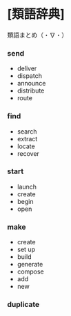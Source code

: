 # [類語辞典]
類語まとめ（・∇・）

### send

- deliver
- dispatch
- announce
- distribute
- route

### find

- search
- extract
- locate
- recover

### start

- launch
- create
- begin
- open

### make

- create
- set up
- build
- generate
- compose
- add
- new

### duplicate

### 



